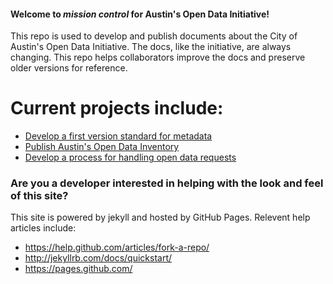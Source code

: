 #### Welcome to _mission control_ for Austin's Open Data Initiative!

This repo is used to develop and publish documents about the City of Austin's Open Data Initiative. The docs, like the initiative, are always changing. This repo helps collaborators improve the docs and preserve older versions for reference.

# Current projects include:

- [Develop a first version standard for metadata](https://github.com/cityofaustin/open-data-docs/milestones/Metadata%20Standard%20v1.0)
- [Publish Austin's Open Data Inventory](https://github.com/cityofaustin/open-data-docs/milestones/open%20data%20inventory)
- [Develop a process for handling open data requests](https://github.com/cityofaustin/open-data-docs/milestones/document%20the%20process%20for%20handling%20new%20dataset%20requests)



### Are you a developer interested in helping with the look and feel of this site?

This site is powered by jekyll and hosted by GitHub Pages. Relevent help articles include: 
- https://help.github.com/articles/fork-a-repo/ 
- http://jekyllrb.com/docs/quickstart/
- https://pages.github.com/
